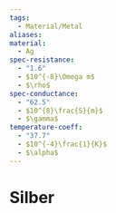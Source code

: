 ```yaml
---
tags:
  - Material/Metal
aliases: 
material:
  - Ag
spec-resistance:
  - "1.6"
  - $10^{-8}\Omega m$
  - $\rho$
spec-conductance:
  - "62.5"
  - $10^{8}\frac{S}{m}$
  - $\gamma$
temperature-coeff:
  - "37.7"
  - $10^{-4}\frac{1}{K}$
  - $\alpha$
---
```


# Silber

